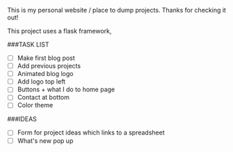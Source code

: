 This is my personal website / place to dump projects. Thanks for checking it out!

This project uses a flask framework,

###TASK LIST
- [ ] Make first blog post
- [ ] Add previous projects
- [ ] Animated blog logo
- [ ] Add logo top left
- [ ] Buttons + what I do to home page
- [ ] Contact at bottom
- [ ] Color theme

###IDEAS
- [ ] Form for project ideas which links to a spreadsheet
- [ ] What's new pop up